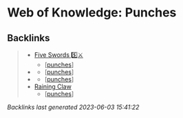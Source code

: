 # Web of Knowledge: Punches

## Backlinks

> - [Five Swords 5️⃣⚔️](..\techniques\hobbies.karate.kenpo.techniques.five-swords.md)
>   - [[punches]]
> - [](..\techniques\hobbies.karate.kenpo.techniques.leaping-crane.md)
>   - [[punches]]
> - [](..\techniques\leaping-crane.md)
>   - [[punches]]
> - [Raining Claw](..\techniques\raining-claw.md)
>   - [[punches]]

_Backlinks last generated 2023-06-03 15:41:22_

[//begin]: # "Autogenerated link references for markdown compatibility"
[punches]: punches "Web of Knowledge: Punches"
[//end]: # "Autogenerated link references"
